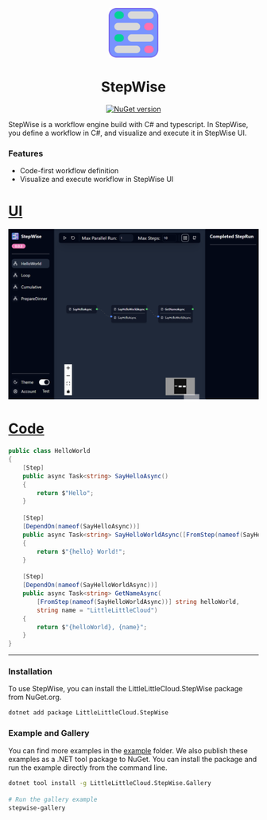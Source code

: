 <a name="readme-top"></a>


<div align="center">

<img src="../asset/stepwise-logo.svg" alt="StepWise Logo" width="100">

# StepWise

[![NuGet version](https://badge.fury.io/nu/LittleLittleCloud.StepWise.svg)](https://badge.fury.io/nu/LittleLittleCloud.StepWise)

</div>

StepWise is a workflow engine build with C# and typescript. In StepWise, you define a workflow in C#, and visualize and execute it in StepWise UI.

### Features
- Code-first workflow definition
- Visualize and execute workflow in StepWise UI


# [UI](#tab/ui)
![StepWise UI](./image/index_hello_world_screenshot.png)
# [Code](#tab/code)
```csharp
public class HelloWorld
{
    [Step]
    public async Task<string> SayHelloAsync()
    {
        return $"Hello";
    }

    [Step]
    [DependOn(nameof(SayHelloAsync))]
    public async Task<string> SayHelloWorldAsync([FromStep(nameof(SayHelloAsync))] string hello)
    {
        return $"{hello} World!";
    }

    [Step]
    [DependOn(nameof(SayHelloWorldAsync))]
    public async Task<string> GetNameAsync(
        [FromStep(nameof(SayHelloWorldAsync))] string helloWorld,
        string name = "LittleLittleCloud")
    {
        return $"{helloWorld}, {name}";
    }
}
```
---

### Installation
To use StepWise, you can install the LittleLittleCloud.StepWise package from NuGet.org.

```bash
dotnet add package LittleLittleCloud.StepWise
```

### Example and Gallery
You can find more examples in the [example](https://github.com/LittleLittleCloud/StepWise/tree/main/example) folder. We also publish these examples as a .NET tool package to NuGet. You can install the package and run the example directly from the command line.

```bash
dotnet tool install -g LittleLittleCloud.StepWise.Gallery

# Run the gallery example
stepwise-gallery
```

